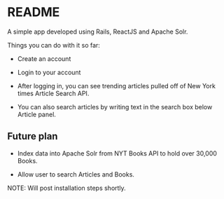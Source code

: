 # README

A simple app developed using Rails, ReactJS and Apache Solr.  

Things you can do with it so far:

* Create an account

* Login to your account

* After logging in, you can see trending articles pulled off of New York times Article Search API.

* You can also search articles by writing text in the search box below Article panel.


## Future plan

* Index data into Apache Solr from NYT Books API to hold over 30,000 Books.

* Allow user to search Articles and Books.


NOTE: Will post installation steps shortly.
